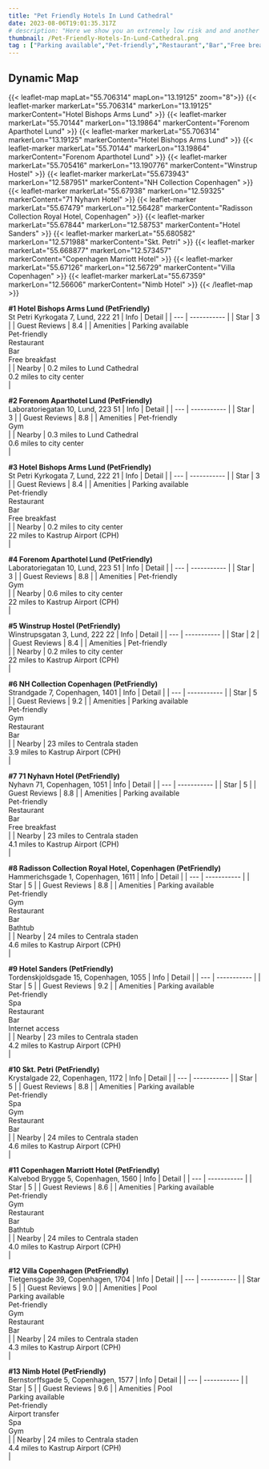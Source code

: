 ```yaml
---
title: "Pet Friendly Hotels In Lund Cathedral"
date: 2023-08-06T19:01:35.317Z
# description: "Here we show you an extremely low risk and and another medium risk approach to earn passive income "
thumbnail: /Pet-Friendly-Hotels-In-Lund-Cathedral.png
tag : ["Parking available","Pet-friendly","Restaurant","Bar","Free breakfast","Gym","Bathtub","Spa","Internet access","Pool","Airport transfer"]
---
```


## Dynamic Map
{{< leaflet-map  mapLat="55.706314" mapLon="13.19125" zoom="8">}}
    {{< leaflet-marker markerLat="55.706314" markerLon="13.19125" markerContent="Hotel Bishops Arms Lund" >}}
    {{< leaflet-marker markerLat="55.70144" markerLon="13.19864" markerContent="Forenom Aparthotel Lund" >}}
    {{< leaflet-marker markerLat="55.706314" markerLon="13.19125" markerContent="Hotel Bishops Arms Lund" >}}
    {{< leaflet-marker markerLat="55.70144" markerLon="13.19864" markerContent="Forenom Aparthotel Lund" >}}
    {{< leaflet-marker markerLat="55.705416" markerLon="13.190776" markerContent="Winstrup Hostel" >}}
    {{< leaflet-marker markerLat="55.673943" markerLon="12.587951" markerContent="NH Collection Copenhagen" >}}
    {{< leaflet-marker markerLat="55.67938" markerLon="12.59325" markerContent="71 Nyhavn Hotel" >}}
    {{< leaflet-marker markerLat="55.67479" markerLon="12.56428" markerContent="Radisson Collection Royal Hotel, Copenhagen" >}}
    {{< leaflet-marker markerLat="55.67844" markerLon="12.58753" markerContent="Hotel Sanders" >}}
    {{< leaflet-marker markerLat="55.680582" markerLon="12.571988" markerContent="Skt. Petri" >}}
    {{< leaflet-marker markerLat="55.668877" markerLon="12.573457" markerContent="Copenhagen Marriott Hotel" >}}
    {{< leaflet-marker markerLat="55.67126" markerLon="12.56729" markerContent="Villa Copenhagen" >}}
    {{< leaflet-marker markerLat="55.67359" markerLon="12.56606" markerContent="Nimb Hotel" >}}
{{< /leaflet-map >}}


**#1 Hotel Bishops Arms Lund (PetFriendly)**<br>St Petri Kyrkogata 7, Lund, 222 21
| Info | Detail |
| --- | ----------- |
| Star | 3 |
| Guest Reviews | 8.4 |
| Amenities | Parking available<br>Pet-friendly<br>Restaurant<br>Bar<br>Free breakfast<br> |
| Nearby | 0.2 miles to Lund Cathedral<br>0.2 miles to city center<br> |

**#2 Forenom Aparthotel Lund (PetFriendly)**<br>Laboratoriegatan 10, Lund, 223 51
| Info | Detail |
| --- | ----------- |
| Star | 3 |
| Guest Reviews | 8.8 |
| Amenities | Pet-friendly<br>Gym<br> |
| Nearby | 0.3 miles to Lund Cathedral<br>0.6 miles to city center<br> |

**#3 Hotel Bishops Arms Lund (PetFriendly)**<br>St Petri Kyrkogata 7, Lund, 222 21
| Info | Detail |
| --- | ----------- |
| Star | 3 |
| Guest Reviews | 8.4 |
| Amenities | Parking available<br>Pet-friendly<br>Restaurant<br>Bar<br>Free breakfast<br> |
| Nearby | 0.2 miles to city center<br>22 miles to Kastrup Airport (CPH)<br> |

**#4 Forenom Aparthotel Lund (PetFriendly)**<br>Laboratoriegatan 10, Lund, 223 51
| Info | Detail |
| --- | ----------- |
| Star | 3 |
| Guest Reviews | 8.8 |
| Amenities | Pet-friendly<br>Gym<br> |
| Nearby | 0.6 miles to city center<br>22 miles to Kastrup Airport (CPH)<br> |

**#5 Winstrup Hostel (PetFriendly)**<br>Winstrupsgatan 3, Lund, 222 22
| Info | Detail |
| --- | ----------- |
| Star | 2 |
| Guest Reviews | 8.4 |
| Amenities | Pet-friendly<br> |
| Nearby | 0.2 miles to city center<br>22 miles to Kastrup Airport (CPH)<br> |

**#6 NH Collection Copenhagen (PetFriendly)**<br>Strandgade 7, Copenhagen, 1401
| Info | Detail |
| --- | ----------- |
| Star | 5 |
| Guest Reviews | 9.2 |
| Amenities | Parking available<br>Pet-friendly<br>Gym<br>Restaurant<br>Bar<br> |
| Nearby | 23 miles to Centrala staden<br>3.9 miles to Kastrup Airport (CPH)<br> |

**#7 71 Nyhavn Hotel (PetFriendly)**<br>Nyhavn 71, Copenhagen, 1051
| Info | Detail |
| --- | ----------- |
| Star | 5 |
| Guest Reviews | 8.8 |
| Amenities | Parking available<br>Pet-friendly<br>Restaurant<br>Bar<br>Free breakfast<br> |
| Nearby | 23 miles to Centrala staden<br>4.1 miles to Kastrup Airport (CPH)<br> |

**#8 Radisson Collection Royal Hotel, Copenhagen (PetFriendly)**<br>Hammerichsgade 1, Copenhagen, 1611
| Info | Detail |
| --- | ----------- |
| Star | 5 |
| Guest Reviews | 8.8 |
| Amenities | Parking available<br>Pet-friendly<br>Gym<br>Restaurant<br>Bar<br>Bathtub<br> |
| Nearby | 24 miles to Centrala staden<br>4.6 miles to Kastrup Airport (CPH)<br> |

**#9 Hotel Sanders (PetFriendly)**<br>Tordenskjoldsgade 15, Copenhagen, 1055
| Info | Detail |
| --- | ----------- |
| Star | 5 |
| Guest Reviews | 9.2 |
| Amenities | Parking available<br>Pet-friendly<br>Spa<br>Restaurant<br>Bar<br>Internet access<br> |
| Nearby | 23 miles to Centrala staden<br>4.2 miles to Kastrup Airport (CPH)<br> |

**#10 Skt. Petri (PetFriendly)**<br>Krystalgade 22, Copenhagen, 1172
| Info | Detail |
| --- | ----------- |
| Star | 5 |
| Guest Reviews | 8.8 |
| Amenities | Parking available<br>Pet-friendly<br>Spa<br>Gym<br>Restaurant<br>Bar<br> |
| Nearby | 24 miles to Centrala staden<br>4.6 miles to Kastrup Airport (CPH)<br> |

**#11 Copenhagen Marriott Hotel (PetFriendly)**<br>Kalvebod Brygge 5, Copenhagen, 1560
| Info | Detail |
| --- | ----------- |
| Star | 5 |
| Guest Reviews | 8.6 |
| Amenities | Parking available<br>Pet-friendly<br>Gym<br>Restaurant<br>Bar<br>Bathtub<br> |
| Nearby | 24 miles to Centrala staden<br>4.0 miles to Kastrup Airport (CPH)<br> |

**#12 Villa Copenhagen (PetFriendly)**<br>Tietgensgade 39, Copenhagen, 1704
| Info | Detail |
| --- | ----------- |
| Star | 5 |
| Guest Reviews | 9.0 |
| Amenities | Pool<br>Parking available<br>Pet-friendly<br>Gym<br>Restaurant<br>Bar<br> |
| Nearby | 24 miles to Centrala staden<br>4.3 miles to Kastrup Airport (CPH)<br> |

**#13 Nimb Hotel (PetFriendly)**<br>Bernstorffsgade 5, Copenhagen, 1577
| Info | Detail |
| --- | ----------- |
| Star | 5 |
| Guest Reviews | 9.6 |
| Amenities | Pool<br>Parking available<br>Pet-friendly<br>Airport transfer<br>Spa<br>Gym<br> |
| Nearby | 24 miles to Centrala staden<br>4.4 miles to Kastrup Airport (CPH)<br> |

